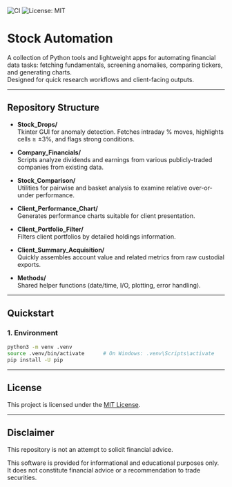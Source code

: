![CI](https://img.shields.io/github/actions/workflow/status/hschn58/Stock_Automation/ci.yml?branch=main)
![License: MIT](https://img.shields.io/badge/License-MIT-green.svg)
# Stock Automation

A collection of Python tools and lightweight apps for automating financial data tasks: fetching fundamentals, screening anomalies, comparing tickers, and generating charts.  
Designed for quick research workflows and client-facing outputs.

---

## Repository Structure

- **Stock_Drops/**  
  Tkinter GUI for anomaly detection. Fetches intraday % moves, highlights cells ≥ ±3%, and flags strong conditions.

- **Company_Financials/**  
  Scripts analyze dividends and earnings from various publicly-traded companies from existing data.

- **Stock_Comparison/**  
  Utilities for pairwise and basket analysis to examine relative over-or-under performance.

- **Client_Performance_Chart/**  
  Generates performance charts suitable for client presentation.

- **Client_Portfolio_Filter/**  
  Filters client portfolios by detailed holdings information.

- **Client_Summary_Acquisition/**  
  Quickly assembles account value and related metrics from raw custodial exports.

- **Methods/**  
  Shared helper functions (date/time, I/O, plotting, error handling).

---

## Quickstart

### 1. Environment

```bash
python3 -m venv .venv
source .venv/bin/activate      # On Windows: .venv\Scripts\activate
pip install -U pip
```

---

## License

This project is licensed under the [MIT License](./LICENSE).

---

## Disclaimer
This repository is not an attempt to solicit financial advice.

This software is provided for informational and educational purposes only.  
It does not constitute financial advice or a recommendation to trade securities.


